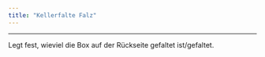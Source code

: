 ```yaml
---
title: "Kellerfalte Falz"
---
```


***

Legt fest, wieviel die Box auf der Rückseite gefaltet ist/gefaltet.




